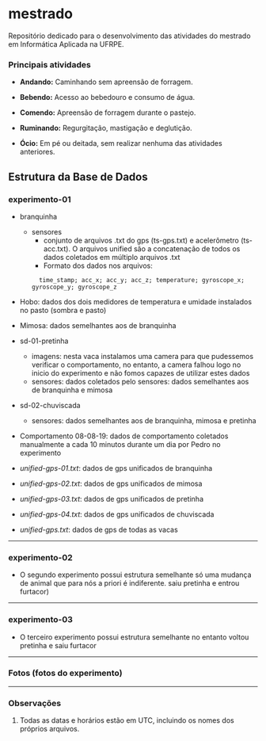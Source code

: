 # mestrado

Repositório dedicado para o desenvolvimento das atividades do mestrado em Informática Aplicada na UFRPE.


### Principais atividades

  - **Andando:** Caminhando sem apreensão de forragem.
  
  - **Bebendo:** Acesso ao bebedouro e consumo de água.
  
  - **Comendo:** Apreensão de forragem durante o pastejo.
  
  - **Ruminando:** Regurgitação, mastigação e deglutição.
  
  - **Ócio:** Em pé ou deitada, sem realizar nenhuma das atividades anteriores.

## Estrutura da Base de Dados

### experimento-01

- branquinha
  - sensores
    - conjunto de arquivos .txt do gps (ts-gps.txt) e acelerômetro (ts-acc.txt). O arquivos unified são a concatenação de todos os dados coletados em múltiplo arquivos .txt
    - Formato dos dados nos arquivos:
    ```
      time_stamp; acc_x; acc_y; acc_z; temperature; gyroscope_x; gyroscope_y; gyroscope_z
    ```
- Hobo: dados dos dois medidores de temperatura e umidade instalados no pasto (sombra e pasto)

- Mimosa: dados semelhantes aos de branquinha

- sd-01-pretinha
  - imagens: nesta vaca instalamos uma camera para que pudessemos verificar o comportamento, no entanto, a camera falhou logo no inicio do experimento e não fomos capazes de utilizar estes dados
  - sensores: dados coletados pelo sensores: dados semelhantes aos de branquinha e mimosa

- sd-02-chuviscada
  - sensores: dados semelhantes aos de branquinha, mimosa e pretinha

- Comportamento 08-08-19: dados de comportamento coletados manualmente a cada 10 minutos durante um dia por Pedro no experimento

- _unified-gps-01.txt_: dados de gps unificados de branquinha

- _unified-gps-02.txt_: dados de gps unificados de mimosa

- _unified-gps-03.txt_: dados de gps unificados de pretinha

- _unified-gps-04.txt_: dados de gps unificados de chuviscada

- _unified-gps.txt_: dados de gps de todas as vacas

* * *

### experimento-02 
- O segundo experimento possui estrutura semelhante só uma mudança de animal que para nós a priori é indiferente. saiu pretinha e entrou furtacor)

* * *

### experimento-03
- O terceiro experimento possui estrutura semelhante no entanto voltou pretinha e saiu furtacor

* * *

### Fotos (fotos do experimento)

* * *

### Observações

1. Todas as datas e horários estão em UTC, incluindo os nomes dos próprios arquivos.





